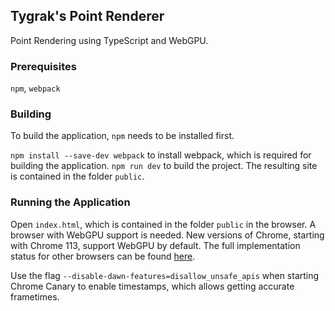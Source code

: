 ## Tygrak's Point Renderer

Point Rendering using TypeScript and WebGPU.

### Prerequisites

`npm`, `webpack`

### Building

To build the application, `npm` needs to be installed first. 

`npm install --save-dev webpack` to install webpack, which is required for building the application.
`npm run dev` to build the project. The resulting site is contained in the folder `public`.

### Running the Application

Open `index.html`, which is contained in the folder `public` in the browser. A browser with WebGPU support is needed. New versions of Chrome, starting with Chrome 113, support WebGPU by default. The full implementation status for other browsers can be found [here](https://github.com/gpuweb/gpuweb/wiki/Implementation-Status).

Use the flag `--disable-dawn-features=disallow_unsafe_apis` when starting Chrome Canary to enable timestamps, which allows getting accurate frametimes.